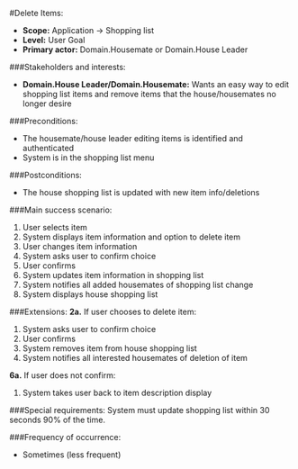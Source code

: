 #Delete Items:
+ **Scope:** Application -> Shopping list
+ **Level:** User Goal
+ **Primary actor:** Domain.Housemate or Domain.House Leader

###Stakeholders and interests:
+ **Domain.House Leader/Domain.Housemate:** Wants an easy way to edit shopping list items and remove items that the house/housemates no longer desire


###Preconditions:
+ The housemate/house leader editing items is identified and authenticated
+ System is in the shopping list menu

###Postconditions:
+ The house shopping list is updated with new item info/deletions

###Main success scenario:
1. User selects item
2. System displays item information and option to delete item
3. User changes item information
4. System asks user to confirm choice
5. User confirms
6. System updates item information in shopping list
7. System notifies all added housemates of shopping list change
8. System displays house shopping list

###Extensions:
**2a.** If user chooses to delete item:
1. System asks user to confirm choice
3. User confirms
4. System removes item from house shopping list
5. System notifies all interested housemates of deletion of item

**6a.** If user does not confirm:
1. System takes user back to item description display

###Special requirements:
System must update shopping list within 30 seconds 90% of the time.

###Frequency of occurrence:
+ Sometimes (less frequent)
